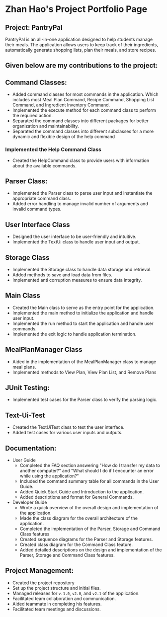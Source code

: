 # Zhan Hao's Project Portfolio Page

## Project: PantryPal

PantryPal is an all-in-one application designed to help students manage their meals.
The application allows users to keep track of their ingredients, automatically generate shopping lists,
plan their meals, and store recipes. 

## Given below are my contributions to the project:
## **Command Classes**:          
  - Added command classes for most commands in the application. Which includes most Meal Plan Command, Recipe Command, 
    Shopping List Command, and Ingredient Inventory Command.
  - Implemented the execute method for each command class to perform the required action.
  - Separated the command classes into different packages for better organization and maintainability.
  - Separated the command classes into different subclasses for a more dynamic and flexible design of the help command
### Implemented the Help Command Class
  - Created the HelpCommand class to provide users with information about the available commands.
## **Parser Class**: 
   - Implemented the Parser class to parse user input and instantiate the appropriate command class.
   - Added error handling to manage invalid number of arguments and invalid command types.

## **User Interface Class**
  - Designed the user interface to be user-friendly and intuitive.
  - Implemented the TextUi class to handle user input and output.
## **Storage Class**
  - Implemented the Storage class to handle data storage and retrieval.
  - Added methods to save and load data from files.
  - Implemented anti corruption measures to ensure data integrity.

## **Main Class**
  - Created the Main class to serve as the entry point for the application.
  - Implemented the main method to initialize the application and handle user input.
  - Implemented the run method to start the application and handle user commands.
  - Implemented the exit logic to handle application termination.

## **MealPlanManager Class**
  - Aided in the implementation of the MealPlanManager class to manage meal plans.
  - Implemented methods to View Plan, View Plan List, and Remove Plans

## JUnit Testing:
  - Implemented test cases for the Parser class to verify the parsing logic.

## **Text-Ui-Test**
  - Created the TextUiTest class to test the user interface.
  - Added test cases for various user inputs and outputs.

## **Documentation**:
- User Guide
    - Completed the FAQ section answering "How do I transfer my data to another computer?" and "What should I do if I encounter an error while using the application?"
    - Included the command summary table for all commands in the User Guide.
    - Added Quick Start Guide and Introduction to the application.
    - Added descriptions and format for General Commands.
- Developer Guide
    - Wrote a quick overview of the overall design and implementation of the application.
    - Made the class diagram for the overall architecture of the application.
    - Completed the implementation of the Parser, Storage and Command Class features
    - Created sequence diagrams for the Parser and Storage features.
    - Created class diagram for the Command Class feature.
    - Added detailed descriptions on the design and implementation of the Parser, Storage and Command Class features.

## **Project Management**:
- Created the project repository 
- Set up the project structure and initial files.
- Managed releases for `v.1.0`, `v2.0`, and `v2.1` of the application.
- Facilitated team collaboration and communication.
- Aided teammate in completing his features.
- Facilitated team meetings and discussions.

    



